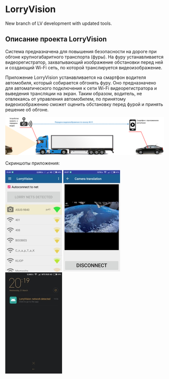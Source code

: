 ﻿# LorryVision 
New branch of LV development with updated tools.

## Описание проекта LorryVision
Система предназначена для повышения безопасности на дороге при обгоне крупногабаритного транспорта (фуры).
На фуру устанавливается видеорегистратор, захватывающий изображение обстановки перед ней и создающий Wi-Fi
сеть, по которой транслируется видеоизображение.

Приложение LorryVision устанавливается на смартфон водителя автомобиля, который собирается обгонять фуру. Оно предназначено
для автоматического подключения к сети Wi-Fi видеорегистратора и выведения трансляции на экран. Таким образом, водитель,
не отвлекаясь от управления автомобилем, по принятому видеоизображению сможет оценить обстановку перед фурой
и принять решение об обгоне.

![alt text](pics/schema.png)

Скриншоты приложения:

![alt text](pics/net.jpg)
![alt text](pics/cam.jpg)
![alt text](pics/not.jpg)